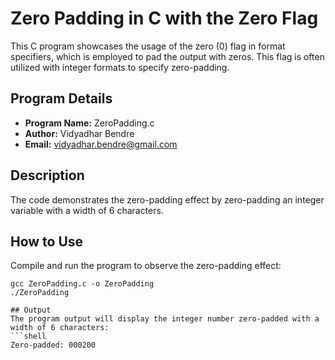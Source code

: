 # Zero Padding in C with the Zero Flag

This C program showcases the usage of the zero (0) flag in format specifiers, which is employed to pad the output with zeros. This flag is often utilized with integer formats to specify zero-padding.

## Program Details

- **Program Name:** ZeroPadding.c
- **Author:** Vidyadhar Bendre
- **Email:** vidyadhar.bendre@gmail.com

## Description

The code demonstrates the zero-padding effect by zero-padding an integer variable with a width of 6 characters.

## How to Use

Compile and run the program to observe the zero-padding effect:

```shell
gcc ZeroPadding.c -o ZeroPadding
./ZeroPadding

## Output
The program output will display the integer number zero-padded with a width of 6 characters:
```shell
Zero-padded: 000200

